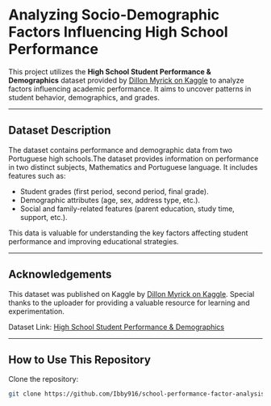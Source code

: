 # Analyzing Socio-Demographic Factors Influencing High School Performance

This project utilizes the **High School Student Performance & Demographics**  dataset provided by [Dillon Myrick on Kaggle](https://www.kaggle.com/datasets/dillonmyrick/high-school-student-performance-and-demographics) to analyze factors influencing academic performance. It aims to uncover patterns in student behavior, demographics, and grades.

---

## Dataset Description
The dataset contains performance and demographic data from two Portuguese high schools.The dataset provides information on performance in two distinct subjects, Mathematics and Portuguese language. It includes features such as:
- Student grades (first period, second period, final grade).
- Demographic attributes (age, sex, address type, etc.).
- Social and family-related features (parent education, study time, support, etc.).

This data is valuable for understanding the key factors affecting student performance and improving educational strategies.

---

## Acknowledgements
This dataset was  published on Kaggle by [Dillon Myrick on Kaggle](https://www.kaggle.com/datasets/dillonmyrick/high-school-student-performance-and-demographics). Special thanks to the uploader for providing a valuable resource for learning and experimentation.

Dataset Link: [High School Student Performance & Demographics](https://www.kaggle.com/datasets/dillonmyrick/high-school-student-performance-and-demographics)

---

## How to Use This Repository
Clone the repository:
   ```bash
   git clone https://github.com/Ibby916/school-performance-factor-analysis.git


